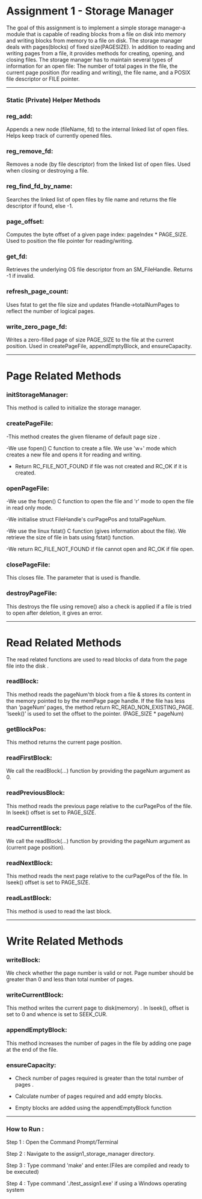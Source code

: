 # **Assignment 1 - Storage Manager**

The goal of this assignment is to implement a simple storage manager-a module that is capable of reading blocks from a file on disk into memory and writing blocks from memory to a file on disk. The storage manager deals with pages(blocks) of fixed size(PAGESIZE). In addition to reading and writing pages from a file, it provides methods for creating, opening, and closing files. The storage manager has to maintain several types of information for an open file: The number of total pages in the file, the current page position (for reading and writing), the file name, and a POSIX file descriptor or FILE pointer.

-----------------------------------------------------------------------------------------------------------------
### Static (Private) Helper Methods

### reg_add:

Appends a new node (fileName, fd) to the internal linked list of open files. Helps keep track of currently opened files.

### reg_remove_fd: 

Removes a node (by file descriptor) from the linked list of open files. Used when closing or destroying a file.

### reg_find_fd_by_name:

Searches the linked list of open files by file name and returns the file descriptor if found, else -1.

### page_offset:

Computes the byte offset of a given page index: pageIndex * PAGE_SIZE. Used to position the file pointer for reading/writing.

### get_fd:

Retrieves the underlying OS file descriptor from an SM_FileHandle. Returns -1 if invalid.

### refresh_page_count:

Uses fstat to get the file size and updates fHandle->totalNumPages to reflect the number of logical pages.

### write_zero_page_fd:

Writes a zero-filled page of size PAGE_SIZE to the file at the current position. Used in createPageFile, appendEmptyBlock, and ensureCapacity.

-----------------------------------------------------------------------------------------------
# **Page Related Methods**

 ### initStorageManager:

This method is called to initialize the storage manager.

### createPageFile:

-This method creates the given filename of default page size .

-We use fopen() C function to create a file. We use 'w+' mode which creates a new file and opens it for reading and writing.

- Return RC_FILE_NOT_FOUND if file was not created and RC_OK if it is created.

### openPageFile:

-We use the fopen() C function to open the file and 'r' mode to open the file in read only mode.

-We initialise struct FileHandle's curPagePos and totalPageNum.

-We use the linux fstat() C function (gives information about the file). We retrieve the size of file in bats using fstat() function.

-We return RC_FILE_NOT_FOUND if file cannot open and RC_OK if file open.

### closePageFile:

This closes file. The parameter that is used is fhandle.

### destroyPageFile:

This destroys the file using remove() also a check is applied if a file is tried to open after deletion, it gives an error.

-------------------------------------------------------------------------------------------

# **Read Related Methods**

The read related functions are used to read blocks of data from the page file into the disk .



### readBlock:

This method reads the pageNum'th block from a file & stores its content in the memory pointed to by the memPage page handle. If the file has less than ‘pageNum’ pages, the method return RC_READ_NON_EXISTING_PAGE. ‘lseek()’ is used to set the offset to the pointer. (PAGE_SIZE * pageNum)

### getBlockPos:

This method returns the current page position.

### readFirstBlock:

We call the readBlock(...) function by providing the pageNum argument as 0.

### readPreviousBlock:

This method reads the previous page relative to the curPagePos of the file. In lseek() offset is set to PAGE_SIZE.

### readCurrentBlock:

We call the readBlock(...) function by providing the pageNum argument as (current page position).

### readNextBlock:

 This method reads the next page relative to the curPagePos of the file. In lseek() offset is set to PAGE_SIZE.

### readLastBlock:

This method is used to read the last block.

-----------------------------------------------------------------------------------------------------------------

# **Write Related Methods**

### writeBlock:

We check whether the page number is valid or not. Page number should be greater than 0 and less than total number of pages.

### writeCurrentBlock:

This method writes the current page to disk(memory) . In lseek(), offset is set to 0 and whence is set to SEEK_CUR.

### appendEmptyBlock:

This method increases the number of pages in the file by adding one page at the end of the file.

### ensureCapacity:

- Check number of pages required is greater than the total number of pages .

- Calculate number of pages required and add empty blocks.

- Empty blocks are added using the appendEmptyBlock function

-------------------------------------------------------------------------------------------

### How to Run :

Step 1 : Open the Command Prompt/Terminal

Step 2 : Navigate to the assign1_storage_manager directory.

Step 3 : Type command 'make' and enter.(Files are compiled and ready to be executed)

Step 4 : Type command './test_assign1.exe' if using a Windows operating system

